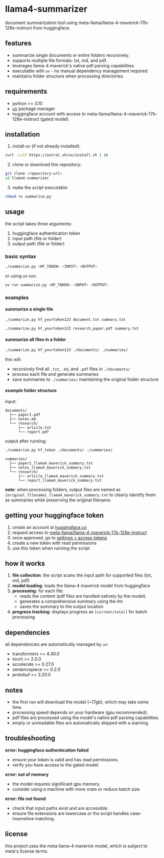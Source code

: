 # llama4-summarizer

document summarization tool using meta-llama/llama-4-maverick-17b-128e-instruct from huggingface.

## features

- summarize single documents or entire folders recursively.
- supports multiple file formats: txt, md, and pdf.
- leverages llama-4 maverick's native pdf parsing capabilities.
- executable with `uv` - no manual dependency management required.
- maintains folder structure when processing directories.

## requirements

- python >= 3.10
- [uv](https://github.com/astral-sh/uv) package manager
- huggingface account with access to meta-llama/llama-4-maverick-17b-128e-instruct (gated model)

## installation

1. install uv (if not already installed):
```bash
curl -LsSf https://astral.sh/uv/install.sh | sh
```

2. clone or download this repository:
```bash
git clone <repository-url>
cd llama4-summarizer
```

3. make the script executable:
```bash
chmod +x summarize.py
```

## usage

the script takes three arguments:
1. huggingface authentication token
2. input path (file or folder)
3. output path (file or folder)

### basic syntax

```bash
./summarize.py <HF_TOKEN> <INPUT> <OUTPUT>
```

or using uv run:

```bash
uv run summarize.py <HF_TOKEN> <INPUT> <OUTPUT>
```

### examples

#### summarize a single file

```bash
./summarize.py hf_yourtoken123 document.txt summary.txt
```

```bash
./summarize.py hf_yourtoken123 research_paper.pdf summary.txt
```

#### summarize all files in a folder

```bash
./summarize.py hf_yourtoken123 ./documents/ ./summaries/
```

this will:
- recursively find all `.txt`, `.md`, and `.pdf` files in `./documents/`
- process each file and generate summaries
- save summaries to `./summaries/` maintaining the original folder structure

#### example folder structure

input:
```
documents/
  ├── paper1.pdf
  ├── notes.md
  └── research/
      ├── article.txt
      └── report.pdf
```

output after running:
```bash
./summarize.py hf_token ./documents/ ./summaries/
```

```
summaries/
  ├── paper1_llama4_maverick_summary.txt
  ├── notes_llama4_maverick_summary.txt
  └── research/
      ├── article_llama4_maverick_summary.txt
      └── report_llama4_maverick_summary.txt
```

**note**: when processing folders, output files are named as `{original_filename}_llama4_maverick_summary.txt` to clearly identify them as summaries while preserving the original filename.

## getting your huggingface token

1. create an account at [huggingface.co](https://huggingface.co)
2. request access to [meta-llama/llama-4-maverick-17b-128e-instruct](https://huggingface.co/meta-llama/Llama-4-Maverick-17B-128E-Instruct)
3. once approved, go to [settings > access tokens](https://huggingface.co/settings/tokens)
4. create a new token with read permissions
5. use this token when running the script

## how it works

1. **file collection**: the script scans the input path for supported files (txt, md, pdf)
2. **model loading**: loads the llama-4 maverick model from huggingface
3. **processing**: for each file:
   - reads the content (pdf files are handled natively by the model)
   - generates a comprehensive summary using the llm
   - saves the summary to the output location
4. **progress tracking**: displays progress as `[current/total]` for batch processing

## dependencies

all dependencies are automatically managed by `uv`:

- transformers >= 4.40.0
- torch >= 2.0.0
- accelerate >= 0.27.0
- sentencepiece >= 0.2.0
- protobuf >= 3.20.0

## notes

- the first run will download the model (~17gb), which may take some time.
- processing speed depends on your hardware (gpu recommended).
- pdf files are processed using the model's native pdf parsing capabilities.
- empty or unreadable files are automatically skipped with a warning.

## troubleshooting

**error: huggingface authentication failed**
- ensure your token is valid and has read permissions.
- verify you have access to the gated model.

**error: out of memory**
- the model requires significant gpu memory.
- consider using a machine with more vram or reduce batch size.

**error: file not found**
- check that input paths exist and are accessible.
- ensure file extensions are lowercase or the script handles case-insensitive matching.

## license

this project uses the meta llama-4 maverick model, which is subject to meta's license terms.
